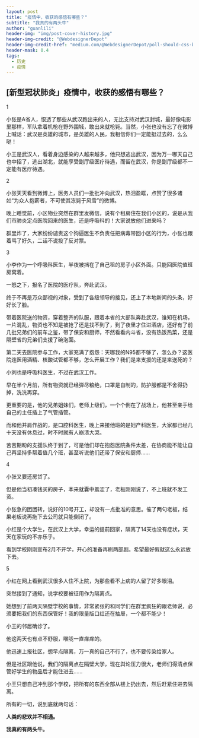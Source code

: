 ```yaml
---
layout: post
title: "疫情中，收获的感悟有哪些？"
subtitle: "我真的有两头牛"
author: "guanlili"
header-img: "img/post-cover-history.jpg"
header-img-credit: "@WebdesignerDepot"
header-img-credit-href: "medium.com/@WebdesignerDepot/poll-should-css-become-more-like-a-programming-language-c74eb26a4270"
header-mask: 0.4
tags:
  - 历史
  - 疫情
---
```


## [新型冠状肺炎」疫情中，收获的感悟有哪些？

1

小张是A省人，恨透了那些从武汉跑出来的人，无比支持对武汉封城，最好像电影里那样，军队拿着机枪在野外围城，敢出来就枪毙。当然，小张也没有忘了在微博上喊话：武汉是英雄的城市，是英雄的人民，我相信你们一定能挺过去的，么么哒！

小王是武汉人，看着身边感染的人越来越多，他只想逃出武汉，因为万一哪天自己也中招了，逃出湖北，就能享受副厅级医疗待遇，而留在武汉，你是副厅级都不一定能有医疗待遇。

2

小张天天看到微博上，医务人员们一批批冲向武汉，热泪盈眶，点赞了很多诸如“为众人抱薪者，不可使其冻毙于风雪”的微博。

晚上睡觉前，小区物业突然在群里发微信，说有个租房住在我们小区的，说是从我们市肺炎定点医院回来的医生，还是呼吸科的！大家说放他们进来吗？

群里炸了，大家纷纷谴责这个狗逼医生不负责任把病毒带回小区的行为，小张也跟着骂了好久，二话不说投了反对票。

3

小李作为一个呼吸科医生，半夜被挡在了自己租的房子小区外面。只能回医院值班房窝着。

一怒之下，报名了医院的医疗队，奔赴武汉。

终于不再是万众鄙视的对象，受到了各级领导的接见，还上了本地新闻的头条，好好长了脸。

带着医院送的物资，穿着整齐的队服，跟着本省的大部队奔赴武汉，谁知在机场，一片混乱，物资也不知是被抢了还是找不到了，到了夜里才住进酒店，还好有了前几批兄弟们的前车之鉴，带了保安和厨师，不然看看内斗省，没有热饭热菜，还是隔壁省的兄弟们支援了碗泡面。

第二天去医院参与工作，大家充满了抱怨：天哪我的N95都不够了，怎么办？这医院连医用酒精、核酸试管都不够，怎么开展工作？我们是来支援的还是来送死的？



小刘也是呼吸科医生，不过在武汉工作。

早在半个月前，所有物资就已经弹尽粮绝，口罩是自制的，防护服都是不舍得扔掉，洗洗再穿。

更重要的是，他的兄弟姐妹们，老师上级们，一个个倒在了战场上，他甚至亲手给自己的主任插上了气管插管。

而和他并肩作战的，是口腔科医生，晚上来接他班的是妇产科医生，大家都已经几十天没有休息过，时不时就有人崩溃大哭。

苦苦期盼的支援队终于到了，可是他们却在抱怨医院条件太差，在协商能不能让自己再坚持多帮着值几个班，甚至听说他们还带了保安和厨师……

4

小张又要还房贷了。

但是他当初凑钱买的房子，本来就囊中羞涩了，老板刚刚说了，不上班就不发工资。

小张急的团团转，说好的10号开工，却没有一点批准的意思。催了两句老板，结果老板说再拖下去公司就只能倒闭了。



小红是个大学生，在武汉上大学，幸运的提前回家，隔离了14天也没有症状，天天在家玩的不亦乐乎。

看到学校刚刚宣布2月不开学，开心的准备再刷两部剧。希望最好假就这么永远放下去。

5

小红在网上看到武汉很多人住不上院，为那些看不上病的人留了好多眼泪。

突然接到了通知，说学校要被征用作为隔离点。

她想到了前两天隔壁学校的事情，非常紧张的和同学们在群里疯狂的跟老师说，必须要把我们的东西保管好！我的限量版口红还在抽屉，一个都不能少！



小王的邻居确诊了。

他这两天也有点不舒服，喉咙一直痒痒的。

他迅速上报社区，想早点隔离，万一真的自己不行了，也不要传染给家人。

但是社区跟他说，我们的隔离点在隔壁大学，现在舆论压力很大，老师们得清点保管好学生的物品后才能住进去……

小王只想自己冲到那个学校，把所有的东西全部从楼上扔出去，然后赶紧住进去隔离。



所有的一切，说到底就两句话：

**人类的悲欢并不相通。**

**我真的有两头牛。**
